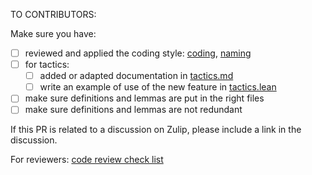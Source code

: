 TO CONTRIBUTORS:

Make sure you have:

  * [ ] reviewed and applied the coding style: [coding](https://github.com/leanprover/mathlib/blob/master/docs/style.md), [naming](https://github.com/leanprover/mathlib/blob/master/docs/naming.md)
  * [ ] for tactics:
     * [ ] added or adapted documentation in [tactics.md](https://github.com/leanprover/mathlib/blob/master/docs/tactics.md)
     * [ ] write an example of use of the new feature in [tactics.lean](https://github.com/leanprover/mathlib/blob/master/tests/tactics.lean)
  * [ ] make sure definitions and lemmas are put in the right files
  * [ ] make sure definitions and lemmas are not redundant

If this PR is related to a discussion on Zulip, please include a link in the discussion.

For reviewers: [code review check list](https://github.com/leanprover/mathlib/blob/master/docs/code-review.md)
